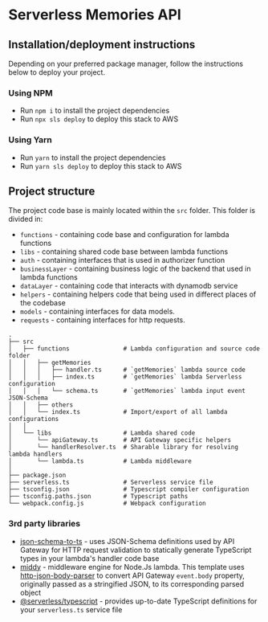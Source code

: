 # Serverless Memories API

## Installation/deployment instructions

Depending on your preferred package manager, follow the instructions below to deploy your project.


### Using NPM

- Run `npm i` to install the project dependencies
- Run `npx sls deploy` to deploy this stack to AWS

### Using Yarn

- Run `yarn` to install the project dependencies
- Run `yarn sls deploy` to deploy this stack to AWS


## Project structure

The project code base is mainly located within the `src` folder. This folder is divided in:

- `functions` - containing code base and configuration for lambda functions
- `libs` - containing shared code base between lambda functions
- `auth` - containing interfaces that is used in authorizer function
- `businessLayer` - containing business logic of the backend that used in lambda functions
- `dataLayer` - containing code that interacts with dynamodb service
- `helpers` - containing helpers code that being used in differect places of the codebase
- `models` - containing interfaces for data models.
- `requests` - containing interfaces for http requests.

```
.
├── src
│   ├── functions               # Lambda configuration and source code folder
│   │   ├── getMemories
│   │   │   ├── handler.ts      # `getMemories` lambda source code
│   │   │   ├── index.ts        # `getMemories` lambda Serverless configuration
│   │   │   └── schema.ts       # `getMemories` lambda input event JSON-Schema
│   │   ├── others
│   │   └── index.ts            # Import/export of all lambda configurations
│   │
│   └── libs                    # Lambda shared code
│       └── apiGateway.ts       # API Gateway specific helpers
│       └── handlerResolver.ts  # Sharable library for resolving lambda handlers
│       └── lambda.ts           # Lambda middleware
│
├── package.json
├── serverless.ts               # Serverless service file
├── tsconfig.json               # Typescript compiler configuration
├── tsconfig.paths.json         # Typescript paths
└── webpack.config.js           # Webpack configuration
```

### 3rd party libraries

- [json-schema-to-ts](https://github.com/ThomasAribart/json-schema-to-ts) - uses JSON-Schema definitions used by API Gateway for HTTP request validation to statically generate TypeScript types in your lambda's handler code base
- [middy](https://github.com/middyjs/middy) - middleware engine for Node.Js lambda. This template uses [http-json-body-parser](https://github.com/middyjs/middy/tree/master/packages/http-json-body-parser) to convert API Gateway `event.body` property, originally passed as a stringified JSON, to its corresponding parsed object
- [@serverless/typescript](https://github.com/serverless/typescript) - provides up-to-date TypeScript definitions for your `serverless.ts` service file
